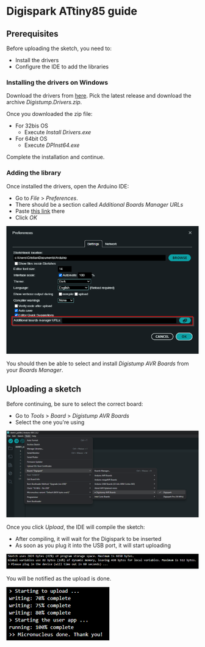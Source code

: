 # Digispark ATtiny85 guide

## Prerequisites

Before uploading the sketch, you need to:
- Install the drivers
- Configure the IDE to add the libraries

### Installing the drivers on Windows

Download the drivers from [here](https://github.com/digistump/DigistumpArduino/releases/). Pick the latest release and download the archive _Digistump.Drivers.zip_.

Once you downloaded the zip file:
- For 32bis OS
  - Execute _Install Drivers.exe_
- For 64bit OS
  - Execute _DPInst64.exe_

Complete the installation and continue.

### Adding the library

Once installed the drivers, open the Arduino IDE:
- Go to _File_ > _Preferences_.
- There should be a section called _Additional Boards Manager URLs_
- Paste [this link](https://raw.githubusercontent.com/ArminJo/DigistumpArduino/master/package_digistump_index.json) there
- Click _OK_

![Screenshot of Arduino IDE Preferences](/assets/images/arduino_preferences.png)

You should then be able to select and install _Digistump AVR Boards_ from your _Boards Manager_.

## Uploading a sketch

Before continuing, be sure to select the correct board:
- Go to _Tools_ > _Board_ > _Digistump AVR Boards_
- Select the one you're using

![Screenshot of the board selection](/assets/images/arduino_digistump_board_selection.png)

Once you click _Upload_, the IDE will compile the sketch:
- After compiling, it will wait for the Digispark to be inserted
- As soon as you plug it into the USB port, it will start uploading

![Screenshot of the Arduino IDE Digispark wait message](/assets/images/digispark_sketch_upload.png)

You will be notified as the upload is done.

![Screenshot of a finished upload message](/assets/images/digispark_upload_done.png)